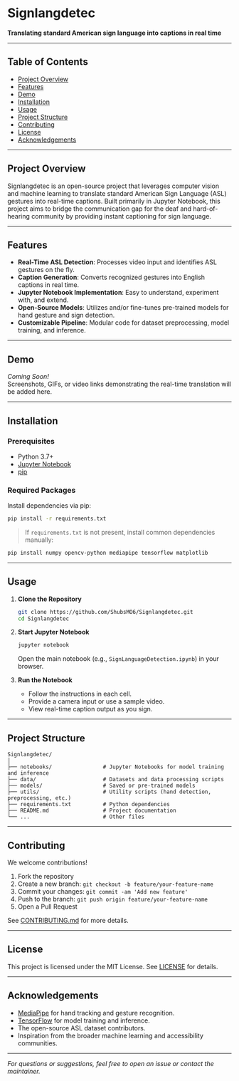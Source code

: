 # Signlangdetec

**Translating standard American sign language into captions in real time**

---

## Table of Contents

- [Project Overview](#project-overview)
- [Features](#features)
- [Demo](#demo)
- [Installation](#installation)
- [Usage](#usage)
- [Project Structure](#project-structure)
- [Contributing](#contributing)
- [License](#license)
- [Acknowledgements](#acknowledgements)

---

## Project Overview

Signlangdetec is an open-source project that leverages computer vision and machine learning to translate standard American Sign Language (ASL) gestures into real-time captions. Built primarily in Jupyter Notebook, this project aims to bridge the communication gap for the deaf and hard-of-hearing community by providing instant captioning for sign language.

---

## Features

- **Real-Time ASL Detection**: Processes video input and identifies ASL gestures on the fly.
- **Caption Generation**: Converts recognized gestures into English captions in real time.
- **Jupyter Notebook Implementation**: Easy to understand, experiment with, and extend.
- **Open-Source Models**: Utilizes and/or fine-tunes pre-trained models for hand gesture and sign detection.
- **Customizable Pipeline**: Modular code for dataset preprocessing, model training, and inference.

---

## Demo

*Coming Soon!*  
Screenshots, GIFs, or video links demonstrating the real-time translation will be added here.

---

## Installation

### Prerequisites

- Python 3.7+
- [Jupyter Notebook](https://jupyter.org/)
- [pip](https://pip.pypa.io/en/stable/)

### Required Packages

Install dependencies via pip:

```bash
pip install -r requirements.txt
```
> If `requirements.txt` is not present, install common dependencies manually:
```bash
pip install numpy opencv-python mediapipe tensorflow matplotlib
```

---

## Usage

1. **Clone the Repository**
    ```bash
    git clone https://github.com/ShubsMO6/Signlangdetec.git
    cd Signlangdetec
    ```

2. **Start Jupyter Notebook**
    ```bash
    jupyter notebook
    ```
    Open the main notebook (e.g., `SignLanguageDetection.ipynb`) in your browser.

3. **Run the Notebook**
    - Follow the instructions in each cell.
    - Provide a camera input or use a sample video.
    - View real-time caption output as you sign.

---

## Project Structure

```
Signlangdetec/
│
├── notebooks/                # Jupyter Notebooks for model training and inference
├── data/                     # Datasets and data processing scripts
├── models/                   # Saved or pre-trained models
├── utils/                    # Utility scripts (hand detection, preprocessing, etc.)
├── requirements.txt          # Python dependencies
├── README.md                 # Project documentation
└── ...                       # Other files
```

---

## Contributing

We welcome contributions!

1. Fork the repository
2. Create a new branch: `git checkout -b feature/your-feature-name`
3. Commit your changes: `git commit -am 'Add new feature'`
4. Push to the branch: `git push origin feature/your-feature-name`
5. Open a Pull Request

See [CONTRIBUTING.md](CONTRIBUTING.md) for more details.

---

## License

This project is licensed under the MIT License. See [LICENSE](LICENSE) for details.

---

## Acknowledgements

- [MediaPipe](https://mediapipe.dev/) for hand tracking and gesture recognition.
- [TensorFlow](https://www.tensorflow.org/) for model training and inference.
- The open-source ASL dataset contributors.
- Inspiration from the broader machine learning and accessibility communities.

---

*For questions or suggestions, feel free to open an issue or contact the maintainer.*
